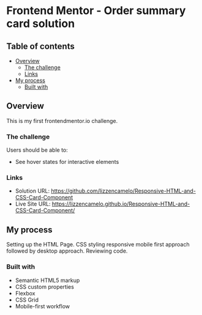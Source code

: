 # Frontend Mentor - Order summary card solution

## Table of contents

- [Overview](#overview)
  - [The challenge](#the-challenge)
  - [Links](#links)
- [My process](#my-process)
  - [Built with](#built-with)

## Overview

This is my first frontendmentor.io challenge.

### The challenge

Users should be able to:

- See hover states for interactive elements

### Links

- Solution URL: https://github.com/lizzencamelo/Responsive-HTML-and-CSS-Card-Component
- Live Site URL: https://lizzencamelo.github.io/Responsive-HTML-and-CSS-Card-Component/

## My process

Setting up the HTML Page.
CSS styling responsive mobile first approach followed by desktop approach.
Reviewing code.

### Built with

- Semantic HTML5 markup
- CSS custom properties
- Flexbox
- CSS Grid
- Mobile-first workflow

